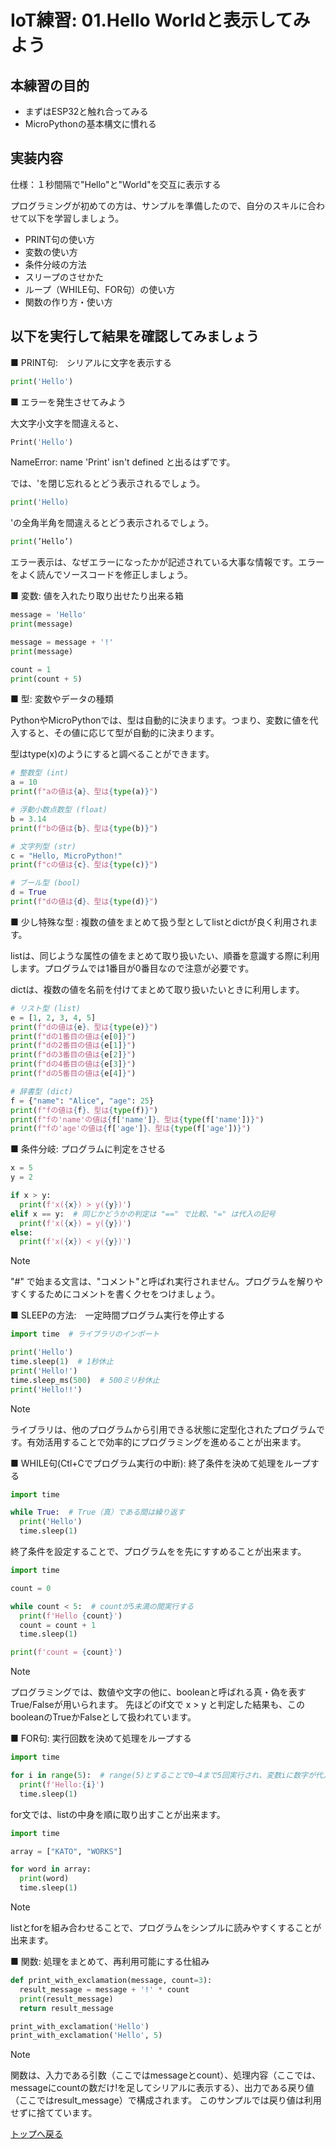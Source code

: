 # IoT練習: 01.Hello Worldと表示してみよう

## 本練習の目的

- まずはESP32と触れ合ってみる
- MicroPythonの基本構文に慣れる

## 実装内容

仕様：１秒間隔で"Hello"と"World"を交互に表示する

プログラミングが初めての方は、サンプルを準備したので、自分のスキルに合わせて以下を学習しましょう。

- PRINT句の使い方
- 変数の使い方
- 条件分岐の方法
- スリープのさせかた
- ループ（WHILE句、FOR句）の使い方
- 関数の作り方・使い方

## 以下を実行して結果を確認してみましょう

■ PRINT句:　シリアルに文字を表示する

```python
print('Hello')
```

■ エラーを発生させてみよう

大文字小文字を間違えると、

```python
Print('Hello')
```

NameError: name 'Print' isn't defined と出るはずです。

では、'を閉じ忘れるとどう表示されるでしょう。

```python
print('Hello)
```

'の全角半角を間違えるとどう表示されるでしょう。

```python
print(’Hello’)
```

エラー表示は、なぜエラーになったかが記述されている大事な情報です。エラーをよく読んでソースコードを修正しましょう。

■ 変数: 値を入れたり取り出せたり出来る箱

```python
message = 'Hello'
print(message)

message = message + '!'
print(message)

count = 1
print(count + 5)
```

■ 型: 変数やデータの種類

PythonやMicroPythonでは、型は自動的に決まります。つまり、変数に値を代入すると、その値に応じて型が自動的に決まります。

型はtype(x)のようにすると調べることができます。

```python
# 整数型 (int)
a = 10
print(f"aの値は{a}、型は{type(a)}")

# 浮動小数点数型 (float)
b = 3.14
print(f"bの値は{b}、型は{type(b)}")

# 文字列型 (str)
c = "Hello, MicroPython!"
print(f"cの値は{c}、型は{type(c)}")

# ブール型 (bool)
d = True
print(f"dの値は{d}、型は{type(d)}")
```

■ 少し特殊な型 : 複数の値をまとめて扱う型としてlistとdictが良く利用されます。

listは、同じような属性の値をまとめて取り扱いたい、順番を意識する際に利用します。プログラムでは1番目が0番目なので注意が必要です。

dictは、複数の値を名前を付けてまとめて取り扱いたいときに利用します。

```python
# リスト型 (list)
e = [1, 2, 3, 4, 5]
print(f"dの値は{e}、型は{type(e)}")
print(f"dの1番目の値は{e[0]}")
print(f"dの2番目の値は{e[1]}")
print(f"dの3番目の値は{e[2]}")
print(f"dの4番目の値は{e[3]}")
print(f"dの5番目の値は{e[4]}")

# 辞書型 (dict)
f = {"name": "Alice", "age": 25}
print(f"fの値は{f}、型は{type(f)}")
print(f"fの'name'の値は{f['name']}、型は{type(f['name'])}")
print(f"fの'age'の値は{f['age']}、型は{type(f['age'])}")
```

■ 条件分岐: プログラムに判定をさせる

```python
x = 5
y = 2

if x > y:
  print(f'x({x}) > y({y})')
elif x == y:  # 同じかどうかの判定は "==" で比較、"=" は代入の記号
  print(f'x({x}) = y({y})')
else:
  print(f'x({x}) < y({y})')
```

> [!NOTE]
> "#" で始まる文言は、"コメント"と呼ばれ実行されません。プログラムを解りやすくするためにコメントを書くクセをつけましょう。

■ SLEEPの方法:　一定時間プログラム実行を停止する  

```python
import time  # ライブラリのインポート

print('Hello')
time.sleep(1)  # 1秒休止
print('Hello!')
time.sleep_ms(500)  # 500ミリ秒休止
print('Hello!!')
```

> [!NOTE]
> ライブラリは、他のプログラムから引用できる状態に定型化されたプログラムです。有効活用することで効率的にプログラミングを進めることが出来ます。

■ WHILE句(Ctl+Cでプログラム実行の中断): 終了条件を決めて処理をループする

```python
import time

while True:  # True（真）である間は繰り返す
  print('Hello')
  time.sleep(1)
```

終了条件を設定することで、プログラムをを先にすすめることが出来ます。

```python
import time

count = 0

while count < 5:  # countが5未満の間実行する
  print(f'Hello {count}')
  count = count + 1
  time.sleep(1)

print(f'count = {count}')
```

> [!NOTE]
> プログラミングでは、数値や文字の他に、booleanと呼ばれる真・偽を表すTrue/Falseが用いられます。
> 先ほどのif文で x > y と判定した結果も、このbooleanのTrueかFalseとして扱われています。

■ FOR句: 実行回数を決めて処理をループする

```python
import time

for i in range(5):  # range(5)とすることで0~4まで5回実行され、変数iに数字が代入されます
  print(f'Hello:{i}')
  time.sleep(1)
```

for文では、listの中身を順に取り出すことが出来ます。

```python
import time

array = ["KATO", "WORKS"]

for word in array:
  print(word)
  time.sleep(1)
```

> [!NOTE]
> listとforを組み合わせることで、プログラムをシンプルに読みやすくすることが出来ます。

■ 関数: 処理をまとめて、再利用可能にする仕組み

```python
def print_with_exclamation(message, count=3):
  result_message = message + '!' * count
  print(result_message)
  return result_message

print_with_exclamation('Hello')
print_with_exclamation('Hello', 5)
```

> [!NOTE]
> 関数は、入力である引数（ここではmessageとcount）、処理内容（ここでは、messageにcountの数だけ!を足してシリアルに表示する）、出力である戻り値（ここではresult_message）で構成されます。
> このサンプルでは戻り値は利用せずに捨てています。

[トップへ戻る](../README.md)
